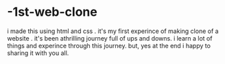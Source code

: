 # -1st-web-clone
i made this using html and css .
it's my first experince of making clone of a website .
it's been athrilling journey full of ups and downs.
i learn a lot of things and experince through this journey.
but, yes at the end i happy to sharing it with you all.
